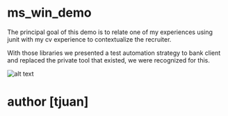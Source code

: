 # ms_win_demo

The principal goal  of this demo is to relate one of my experiences using junit with my cv experience to contextualize the recruiter.

With those libraries we presented a test automation strategy to bank client and replaced the private tool that existed, we were recognized for this.

![alt text](https://github.com/juandebaura/ms_win_demo/blob/master/report/Windows-Calculator-1024x642.jpg)

# author [tjuan]


 

